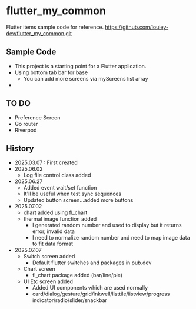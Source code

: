 # flutter_my_common

Flutter items sample code for reference.
https://github.com/louiey-dev/flutter_my_common.git

## Sample Code

- This project is a starting point for a Flutter application.
- Using bottom tab bar for base
  - You can add more screens via myScreens list array
- 


## TO DO
- Preference Screen
- Go router
- Riverpod


## History
- 2025.03.07 : First created
- 2025.06.02
  - Log file control class added
- 2025.06.27
  - Added event wait/set function
  - It'll be useful when test sync sequences
  - Updated button screen...added more buttons
- 2025.07.02
  - chart added using fl_chart
  - thermal image function added
    - I generated random number and used to display but it returns error, invalid data
    - I need to normalize random number and need to map image data to fit data format
- 2025.07.07
  - Switch screen added
    - Default flutter switches and packages in pub.dev
  - Chart screen
    - fl_chart package added (bar/line/pie)
  - UI Etc screen added
    - Added UI components which are used normally
    - card/dialog/gesture/grid/inkwell/listtile/listview/progress indicator/radio/slider/snackbar